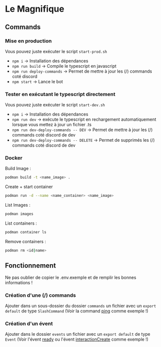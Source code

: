# Le Magnifique

## Commands

### Mise en production

Vous pouvez juste exécuter le script `start-prod.sh`

- `npm i` -> Installation des dépendances
- `npm run build` -> Compile le typescript en javascript
- `npm run deploy-commands` -> Permet de mettre à jour les (/) commands coté discord
- `npm start` -> Lance le bot

### Tester en exécutant le typescript directement

Vous pouvez juste exécuter le script `start-dev.sh`

- `npm i` -> Installation des dépendances
- `npm run dev` -> exécute le typescript en rechargement automatiquement lorsque vous mettez à jour un fichier .ts
- `npm run dev-deploy-commands -- DEV` -> Permet de mettre à jour les (/) commands coté discord de dev
- `npm run dev-deploy-commands -- DELETE` -> Permet de supprimés les (/) commands coté discord de dev

### Docker

Build Image :

```bash
podman build -t <name_image> .
```

Create + start container

```bash
podman run -d --name <name_container> <name_image>
```

List Images :

```bash
podman images
```

List containers :

```bash
podman container ls
```

Remove containers :

```bash
podman rm <id|name>
```

## Fonctionnement

Ne pas oublier de copier le .env.exemple et de remplir les bonnes informations !

### Création d'une (/) commands

Ajouter dans un sous-dossier du dossier `commands` un fichier avec un `export default` de type `SlashCommand` (Voir la command [ping](src/commands/utils/ping.ts) comme exemple !)

### Création d'un évent

Ajouter dans le dossier `events` un fichier avec un `export default` de type `Event` (Voir l'évent [ready](src/events/ready.ts) ou l'évent [interactionCreate](src/events/interactionCreate.ts) comme exemple !)
